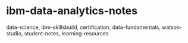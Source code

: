 # ibm-data-analytics-notes
data-science, ibm-skillsbuild, certification, data-fundamentals, watson-studio, student-notes, learning-resources
